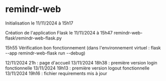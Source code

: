 # remindr-web

Initialisation le 11/11/2024 à 15h17

Création de l'application Flask le 11/11/2024 à 15h47
remindr-web-flask\remindr-web-flask.py

15h55 Vérification bon fonctionnement (dans l'environnement virtuel : flask --app remindr-web-flask run --debug)

12/11/2024 21h : page d'accueil
13/11/2024 18h38 : première version login fonctionnelle
13/11/2024 19h13 : première version logout fonctionnelle
13/11/2024 19h16 : fichier requirements mis à jour